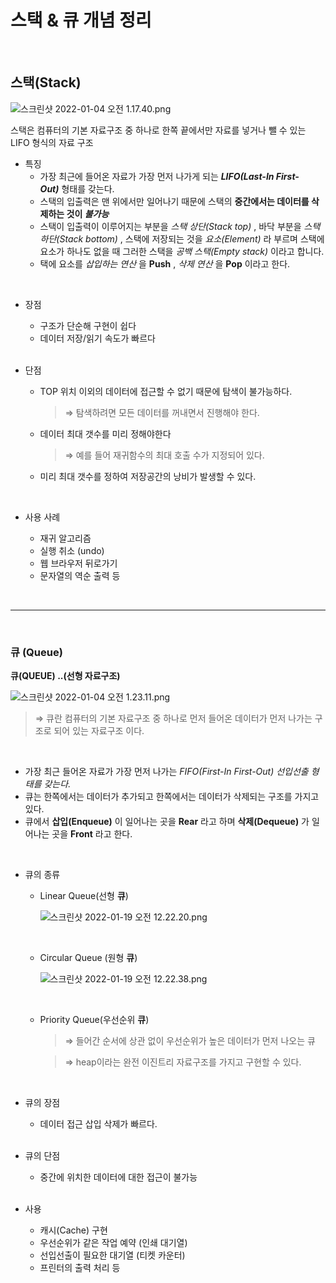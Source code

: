 # 스택 & 큐 개념 정리

<br>

## 스택(Stack)

![스크린샷 2022-01-04 오전 1.17.40.png](https://s3-us-west-2.amazonaws.com/secure.notion-static.com/563bdead-6e5a-416a-9bd5-0fa91569c6b2/스크린샷_2022-01-04_오전_1.17.40.png)

스택은 컴퓨터의 기본 자료구조 중 하나로 한쪽 끝에서만 자료를 넣거나 뺄 수 있는 LIFO 형식의 자료 구조

- 특징
    - 가장 최근에 들어온 자료가 가장 먼저 나가게 되는 ***LIFO(Last-In First-Out)*** 형태를 갖는다.
    - 스택의 입출력은 맨 위에서만 일어나기 때문에 스택의 **중간에서는 데이터를 삭제하는 것이 *불가능***
    - 스택이 입출력이 이루어지는 부분을 *스택 상단(Stack top)* , 바닥 부분을 *스택 하단(Stack bottom)* , 스택에 저장되는 것을 *요소(Element)* 라 부르며 스택에 요소가 하나도 없을 때 그러한 스택을 *공백 스택(Empty stack)* 이라고 합니다.
    - 택에 요소를 *삽입하는 연산* 을 **Push** , *삭제 연산* 을 **Pop** 이라고 한다.

<br>

- 장점
    - 구조가 단순해 구현이 쉽다
    - 데이터 저장/읽기 속도가 빠르다
    
    <br>

- 단점
    - TOP 위치 이외의 데이터에 접근할 수 없기 때문에 탐색이 불가능하다.
        
        >⇒  탐색하려면 모든 데이터를 꺼내면서 진행해야 한다.
        
    - 데이터 최대 갯수를 미리 정해야한다
        
        >⇒ 예를 들어 재귀함수의 최대 호출 수가 지정되어 있다.
        
    - 미리 최대 갯수를 정하여 저장공간의 낭비가 발생할 수 있다.
    
    <br>

- 사용 사례
    - 재귀 알고리즘
    - 실행 취소 (undo)
    - 웹 브라우저 뒤로가기
    - 문자열의 역순 출력 등

<br>

* * *

<br>

### 큐 (Queue)

**큐(QUEUE) ..(선형 자료구조)**

![스크린샷 2022-01-04 오전 1.23.11.png](https://s3-us-west-2.amazonaws.com/secure.notion-static.com/520f56ed-f35b-4d1c-8b47-bd0fdf696a86/스크린샷_2022-01-04_오전_1.23.11.png)

>⇒ 큐란 컴퓨터의 기본 자료구조 중 하나로 먼저 들어온 데이터가 먼저 나가는 구조로 되어 있는 자료구조 이다.

<br>

- 가장 최근 들어온 자료가 가장 먼저 나가는 *FIFO(First-In First-Out) 선입선출 형태를 갖는다.*
- 큐는 한쪽에서는 데이터가 추가되고 한쪽에서는 데이터가 삭제되는 구조를 가지고 있다.
- 큐에서 **삽입(Enqueue)** 이 일어나는 곳을 **Rear** 라고 하며 **삭제(Dequeue)** 가 일어나는 곳을 **Front** 라고 한다.

<br>

- 큐의 종류
    - Linear Queue(선형 **큐**)
        
        ![스크린샷 2022-01-19 오전 12.22.20.png](https://s3-us-west-2.amazonaws.com/secure.notion-static.com/dd7f9486-4772-442c-99bd-d7a8efea3801/스크린샷_2022-01-19_오전_12.22.20.png)
        
        <br>

    - Circular Queue (원형 **큐**)
        
        ![스크린샷 2022-01-19 오전 12.22.38.png](https://s3-us-west-2.amazonaws.com/secure.notion-static.com/0f045679-d148-4f94-8956-bb27dd831880/스크린샷_2022-01-19_오전_12.22.38.png)
        
        <br>

    - Priority Queue(우선순위 **큐**)
        
        >⇒ 들어간 순서에 상관 없이 우선순위가 높은 데이터가 먼저 나오는 큐
        
        >⇒ heap이라는 완전 이진트리 자료구조를 가지고 구현할 수 있다.
        
        <br>

- 큐의 장점
    - 데이터 접근 삽입 삭제가 빠르다.
    
    <br>

- 큐의 단점
    - 중간에 위치한 데이터에 대한 접근이 불가능
    
    <br>

- 사용
    - 캐시(Cache) 구현
    - 우선순위가 같은 작업 예약 (인쇄 대기열)
    - 선입선출이 필요한 대기열 (티켓 카운터)
    - 프린터의 출력 처리 등

    <br>
